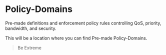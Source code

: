 # Policy-Domains
Pre-made definitions and enforcement policy rules controlling QoS, priority, bandwidth, and security.

This will be a location where you can find Pre-made Policy-Domains.

>Be Extreme
